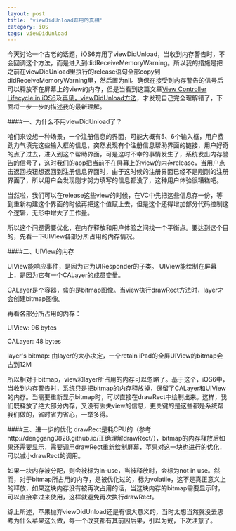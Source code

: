 ```yaml
---
layout: post
title: 'viewDidUnload弃用的真相'
category: iOS
tags: viewDidUnload
---
```


今天讨论一个古老的话题，iOS6弃用了viewDidUnload，当收到内存警告时，不会回调这个方法，而是进入到didReceiveMemoryWarning。所以我的措施是把之前在viewDidUnload里执行的release语句全部copy到didReceiveMemoryWarning里，然后置为nil。确保在接受到内存警告的信号后可以释放不在屏幕上的view的内存，但是当看到这篇文章[View Controller Lifecycle in iOS6](http://stablekernel.com/blog/view-controller-lifecycle-in-ios6/)及[再见，viewDidUnload方法](http://blog.devtang.com/blog/2013/05/18/goodbye-viewdidunload/)，才发现自己完全理解错了，下面将一步一步的描述我的最新理解。

####一、为什么不用viewDidUnload了？

咱们来设想一种场景，一个注册信息的界面，可能大概有5、6个输入框，用户费劲力气填完这些输入框的信息，突然发现有个注册信息帮助界面的链接，用户好奇的点了过去，进入到这个帮助界面，可是这时不幸的事情发生了，系统发出内存警告的信号了，这时我们的app把当前不在屏幕上的view的内存release，当用户点击返回按钮想返回到注册信息界面时，由于这时候的注册界面已经不是刚刚的注册界面了，所以用户会发现刚才努力填写的信息都没了，这种用户体验很糟糕吧。
   
当然啦，我们可以在release这些view的时候，在VC中先把这些信息存一份，等到重新构建这个界面的时候再把这个值赋上去，但是这个还得增加部分代码控制这个逻辑，无形中增大了工作量。

所以这个问题需要优化，在内存释放和用户体验之间找一个平衡点。要达到这个目的，先看一下UIView各部分所占用的内存情况。

####二、UIView的内存
   
UIView能响应事件，是因为它为UIResponder的子类。
UIView能绘制在屏幕上，是因为它有一个CALayer的成员变量。

CALayer是个容器，盛的是bitmap图像。当view执行drawRect方法时，layer才会创建bitmap图像。

再看各部分所占用的内存：
	
UIView: 96 bytes

CALayer: 48 bytes

layer's bitmap: 由layer的大小决定，一个retain iPad的全屏UIView的bitmap会占到12M

所以相对于bitmap，view和layer所占用的内存可以忽略了。基于这个，iOS6中，当收到内存警告时，系统只是把bitmap的内存释放掉，保留了CALayer和UIView的内存。当需要重新显示bitmap时，可以直接在drawRect中绘制出来。这样，我们既释放了绝大部分内存，又没有丢失view的信息，更关键的是这些都是系统帮我们做的，省时省力省心，一举多得。  
   
####三、进一步的优化
drawRect是耗CPU的（参考http://denggang0828.github.io/正确理解drawRect/），bitmap的内存释放后如果还需要显示，需要调用drawRect重新绘制屏幕，苹果对这一块也进行的优化，可以减小drawRect的调用。   

如果一块内存被分配，则会被标为in-use，当被释放时，会标为not in use。然而，对于bitmap所占用的内存，是被优化过的，标为volatile，这不是真正意义上的释放，如果这块内存没有被再次占用的话，当这块内存的bitmap需要显示时，可以直接拿过来使用，这样就避免再次执行drawRect。

综上所述，苹果抛弃viewDidUnload还是有很大意义的，当时太想当然就没去思考为什么苹果这么做，每一个改变都有其前因后果，引以为戒，下次注意了。
